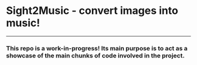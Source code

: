 # Sight2Music - convert images into music!

---------------------

### This repo is a work-in-progress! Its main purpose is to act as a showcase of the main chunks of code involved in the project.
